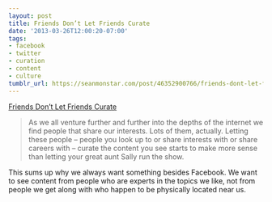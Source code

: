 ```yaml
---
layout: post
title: Friends Don’t Let Friends Curate
date: '2013-03-26T12:00:20-07:00'
tags:
- facebook
- twitter
- curation
- content
- culture
tumblr_url: https://seanmonstar.com/post/46352900766/friends-dont-let-friends-curate
---
```

[Friends Don’t Let Friends Curate](https://medium.com/future-tech-future-market/6d22522ebe7f?source=email)  

> As we all venture further and further into the depths of the internet we find people that share our interests. Lots of them, actually. Letting these people – people you look up to or share interests with or share careers with – curate the content you see starts to make more sense than letting your great aunt Sally run the show.

This sums up why we always want something besides Facebook. We want to see content from people who are experts in the topics we like, not from people we get along with who happen to be physically located near us.

